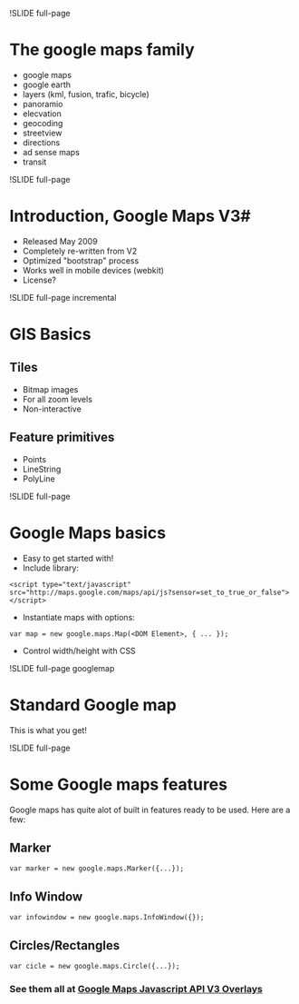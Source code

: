 !SLIDE full-page

# The google maps family
* google maps
* google earth
* layers (kml, fusion, trafic, bicycle)
* panoramio
* elecvation
* geocoding
* streetview
* directions
* ad sense maps
* transit

!SLIDE full-page
# Introduction, Google Maps V3#
* Released May 2009
* Completely re-written from V2
* Optimized "bootstrap" process
* Works well in mobile devices (webkit)
* License?


!SLIDE full-page incremental
# GIS Basics
## Tiles ##
  - Bitmap images
  - For all zoom levels
  - Non-interactive

## Feature primitives ##
  - Points
  - LineString
  - PolyLine


!SLIDE full-page
# Google Maps basics #
* Easy to get started with!
* Include library:

`<script type="text/javascript" src="http://maps.google.com/maps/api/js?sensor=set_to_true_or_false"></script>`

* Instantiate maps with options:

`var map = new google.maps.Map(<DOM Element>, { ... });`

* Control width/height with CSS


!SLIDE full-page googlemap
# Standard Google map #
This is what you get!
<div class="gmaps"><div id="canvas"></div></div>
<script>
  var latlng = new google.maps.LatLng(-34.397, 150.644);
  var myOptions = {
    zoom: 8,
    center: latlng,
    mapTypeId: google.maps.MapTypeId.ROADMAP
  };
  var map = new google.maps.Map(document.getElementById("canvas"), myOptions);
  $('.googlemap').bind("showoff:show", function() {
    google.maps.event.trigger(map, 'resize');
    map.setCenter(latlng);
  });
</script>

!SLIDE full-page
# Some Google maps features
Google maps has quite alot of built in features ready to be used. Here are a few:
## Marker ##
`var marker = new google.maps.Marker({...});`
## Info Window ##
`var infowindow = new google.maps.InfoWindow({});`
## Circles/Rectangles ##
`var cicle = new google.maps.Circle({...});`

### See them all at [Google Maps Javascript API V3 Overlays](http://code.google.com/intl/sv-SE/apis/maps/documentation/javascript/overlays.html) ###
